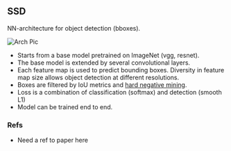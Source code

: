 ## SSD

NN-architecture for object detection (bboxes).

![Arch Pic](https://camo.githubusercontent.com/d7babb7cec9201761494fbc65245c71a4a7df8f9/687474703a2f2f6a6f736875613838313232382e77656266616374696f6e616c2e636f6d2f6d656469612f75706c6f6164732f52656164696e674e6f74652f61725869765f5353442f5353442e706e67)

- Starts from a base model pretrained on ImageNet (vgg, resnet).
- The base model is extended by several convolutional layers.
- Each feature map is used to predict bounding boxes. Diversity in feature map size allows object detection at different resolutions.
- Boxes are filtered by IoU metrics and [hard negative mining](./hard-negative-mining.md).
- Loss is a combination of classification (softmax) and detection (smooth L1)
- Model can be trained end to end.

### Refs
- Need a ref to paper here
